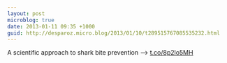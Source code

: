 ```yaml
---
layout: post
microblog: true
date: 2013-01-11 09:35 +1000
guid: http://desparoz.micro.blog/2013/01/10/t289515767085535232.html
---
```

A scientific approach to shark bite prevention ⟶ [t.co/8p2lo5MH](http://t.co/8p2lo5MH)
